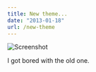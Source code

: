 ```yaml
---
title: New theme...
date: "2013-01-18"
url: /new-theme
---
```



![Screenshot](https://media.tumblr.com/1a3e3e519094923d168a1b90e64965cc/tumblr_inline_mgugkl83xR1rs73cz.png)

I got bored with the old one.

